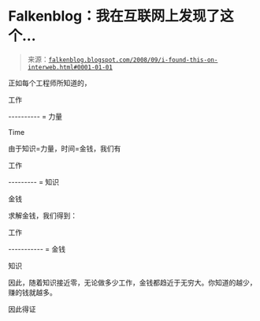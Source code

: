 <!--yml

类别：未分类

日期：2024 年 5 月 12 日 22:57:38

-->

# Falkenblog：我在互联网上发现了这个...

> 来源：[`falkenblog.blogspot.com/2008/09/i-found-this-on-interweb.html#0001-01-01`](http://falkenblog.blogspot.com/2008/09/i-found-this-on-interweb.html#0001-01-01)

正如每个工程师所知道的，

工作

---------- = 力量

Time

由于知识=力量，时间=金钱，我们有

工作

--------- = 知识

金钱

求解金钱，我们得到：

工作

----------- = 金钱

知识

因此，随着知识接近零，无论做多少工作，金钱都趋近于无穷大。你知道的越少，赚的钱就越多。

因此得证
